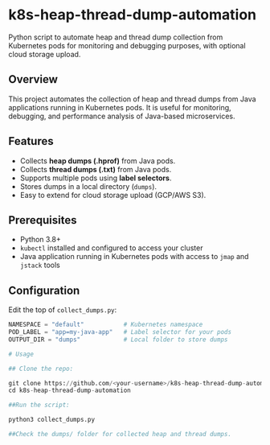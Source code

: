 # k8s-heap-thread-dump-automation
Python script to automate heap and thread dump collection from Kubernetes pods for monitoring and debugging purposes, with optional cloud storage upload.


## Overview
This project automates the collection of heap and thread dumps from Java applications running in Kubernetes pods. It is useful for monitoring, debugging, and performance analysis of Java-based microservices.

## Features
- Collects **heap dumps (.hprof)** from Java pods.
- Collects **thread dumps (.txt)** from Java pods.
- Supports multiple pods using **label selectors**.
- Stores dumps in a local directory (`dumps`).
- Easy to extend for cloud storage upload (GCP/AWS S3).

## Prerequisites
- Python 3.8+
- `kubectl` installed and configured to access your cluster
- Java application running in Kubernetes pods with access to `jmap` and `jstack` tools

## Configuration
Edit the top of `collect_dumps.py`:

```python
NAMESPACE = "default"           # Kubernetes namespace
POD_LABEL = "app=my-java-app"   # Label selector for your pods
OUTPUT_DIR = "dumps"            # Local folder to store dumps

# Usage

## Clone the repo:

git clone https://github.com/<your-username>/k8s-heap-thread-dump-automation.git
cd k8s-heap-thread-dump-automation

##Run the script:

python3 collect_dumps.py

##Check the dumps/ folder for collected heap and thread dumps.

